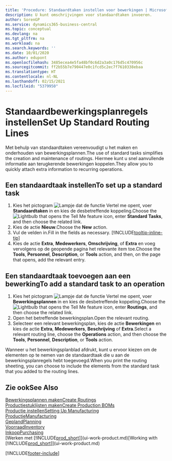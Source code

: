 ```yaml
---
title: 'Procedure: Standaardtaken instellen voor bewerkingen | Microsoft Docs'
description: U kunt omschrijvingen voor standaardtaken invoeren.
author: SorenGP
ms.service: dynamics365-business-central
ms.topic: conceptual
ms.devlang: na
ms.tgt_pltfrm: na
ms.workload: na
ms.search.keywords: ''
ms.date: 10/01/2020
ms.author: edupont
ms.openlocfilehash: 3485ecea4e5fa48bf0c6d2a3a0c176d5c470956c
ms.sourcegitcommit: ff2b55b7e790447e0c1fcd5c2ec7f7610338ebaa
ms.translationtype: HT
ms.contentlocale: nl-NL
ms.lasthandoff: 02/15/2021
ms.locfileid: "5379950"
---
```

# <a name="set-up-standard-routing-lines"></a><span data-ttu-id="87e03-103">Standaardbewerkingsplanregels instellen</span><span class="sxs-lookup"><span data-stu-id="87e03-103">Set Up Standard Routing Lines</span></span>

<span data-ttu-id="87e03-104">Met behulp van standaardtaken vereenvoudigt u het maken en onderhouden van bewerkingsplannen.</span><span class="sxs-lookup"><span data-stu-id="87e03-104">The use of standard tasks simplifies the creation and maintenance of routings.</span></span> <span data-ttu-id="87e03-105">Hiermee kunt u snel aanvullende informatie aan terugkerende bewerkingen koppelen.</span><span class="sxs-lookup"><span data-stu-id="87e03-105">They allow you to quickly attach extra information to recurring operations.</span></span>

## <a name="to-set-up-a-standard-task"></a><span data-ttu-id="87e03-106">Een standaardtaak instellen</span><span class="sxs-lookup"><span data-stu-id="87e03-106">To set up a standard task</span></span>

1. <span data-ttu-id="87e03-107">Kies het pictogram ![Lampje dat de functie Vertel me opent](media/ui-search/search_small.png "Vertel me wat u wilt doen"), voer **Standaardtaken** in en kies de desbetreffende koppeling.</span><span class="sxs-lookup"><span data-stu-id="87e03-107">Choose the ![Lightbulb that opens the Tell Me feature](media/ui-search/search_small.png "Tell me what you want to do") icon, enter **Standard Tasks**, and then choose the related link.</span></span>
2. <span data-ttu-id="87e03-108">Kies de actie **Nieuw**.</span><span class="sxs-lookup"><span data-stu-id="87e03-108">Choose the **New** action.</span></span>
3. <span data-ttu-id="87e03-109">Vul de velden in.</span><span class="sxs-lookup"><span data-stu-id="87e03-109">Fill in the fields as necessary.</span></span> [!INCLUDE[tooltip-inline-tip](includes/tooltip-inline-tip_md.md)]
4. <span data-ttu-id="87e03-110">Kies de actie **Extra**, **Medewerkers**, **Omschrijving**, of **Extra** en voeg vervolgens op de geopende pagina het relevante item toe.</span><span class="sxs-lookup"><span data-stu-id="87e03-110">Choose the **Tools**, **Personnel**, **Description**, or **Tools** action, and then, on the page that opens, add the relevant entry.</span></span>

## <a name="to-add-a-standard-task-to-an-operation"></a><span data-ttu-id="87e03-111">Een standaardtaak toevoegen aan een bewerking</span><span class="sxs-lookup"><span data-stu-id="87e03-111">To add a standard task to an operation</span></span>

1. <span data-ttu-id="87e03-112">Kies het pictogram ![Lampje dat de functie Vertel me opent](media/ui-search/search_small.png "Vertel me wat u wilt doen"), voer **Bewerkingsplannen** in en kies de desbetreffende koppeling.</span><span class="sxs-lookup"><span data-stu-id="87e03-112">Choose the ![Lightbulb that opens the Tell Me feature](media/ui-search/search_small.png "Tell me what you want to do") icon, enter **Routings**, and then choose the related link.</span></span>
2. <span data-ttu-id="87e03-113">Open het betreffende bewerkingsplan.</span><span class="sxs-lookup"><span data-stu-id="87e03-113">Open the relevant routing.</span></span>
3. <span data-ttu-id="87e03-114">Selecteer een relevant bewerkingsplan, kies de actie **Bewerkingen** en kies de actie **Extra**, **Medewerkers**, **Beschrijving** of **Extra**.</span><span class="sxs-lookup"><span data-stu-id="87e03-114">Select a relevant routing line, choose the **Operations** action, and then choose the **Tools**, **Personnel**, **Description**, or **Tools** action.</span></span>

<span data-ttu-id="87e03-115">Wanneer u het bewerkingsplanblad afdrukt, kunt u ervoor kiezen om de elementen op te nemen van de standaardtaak die u aan de bewerkingsplanregels hebt toegevoegd.</span><span class="sxs-lookup"><span data-stu-id="87e03-115">When you print the routing sheeting, you can choose to include the elements from the standard task that you added to the routing lines.</span></span>

## <a name="see-also"></a><span data-ttu-id="87e03-116">Zie ook</span><span class="sxs-lookup"><span data-stu-id="87e03-116">See Also</span></span>

[<span data-ttu-id="87e03-117">Bewerkingsplannen maken</span><span class="sxs-lookup"><span data-stu-id="87e03-117">Create Routings</span></span>](production-how-to-create-routings.md)  
[<span data-ttu-id="87e03-118">Productiestuklijsten maken</span><span class="sxs-lookup"><span data-stu-id="87e03-118">Create Production BOMs</span></span>](production-how-to-create-production-boms.md)  
[<span data-ttu-id="87e03-119">Productie instellen</span><span class="sxs-lookup"><span data-stu-id="87e03-119">Setting Up Manufacturing</span></span>](production-configure-production-processes.md)  
[<span data-ttu-id="87e03-120">Productie</span><span class="sxs-lookup"><span data-stu-id="87e03-120">Manufacturing</span></span>](production-manage-manufacturing.md)  
[<span data-ttu-id="87e03-121">Gepland</span><span class="sxs-lookup"><span data-stu-id="87e03-121">Planning</span></span>](production-planning.md)  
[<span data-ttu-id="87e03-122">Voorraad</span><span class="sxs-lookup"><span data-stu-id="87e03-122">Inventory</span></span>](inventory-manage-inventory.md)  
[<span data-ttu-id="87e03-123">Inkoop</span><span class="sxs-lookup"><span data-stu-id="87e03-123">Purchasing</span></span>](purchasing-manage-purchasing.md)  
<span data-ttu-id="87e03-124">[Werken met [!INCLUDE[prod_short](includes/prod_short.md)]](ui-work-product.md)</span><span class="sxs-lookup"><span data-stu-id="87e03-124">[Working with [!INCLUDE[prod_short](includes/prod_short.md)]](ui-work-product.md)</span></span>  


[!INCLUDE[footer-include](includes/footer-banner.md)]